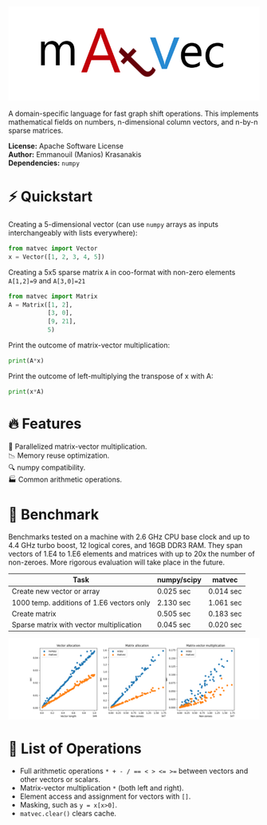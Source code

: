 ![matvec](logo.png)

A domain-specific language for fast graph shift operations.
This implements mathematical fields on numbers,
n-dimensional column vectors, and n-by-n sparse matrices.

**License:** Apache Software License
<br>**Author:** Emmanouil (Manios) Krasanakis
<br>**Dependencies:** `numpy`

# :zap: Quickstart
Creating a 5-dimensional vector (can use `numpy` arrays 
as inputs interchangeably with lists everywhere):
```python
from matvec import Vector
x = Vector([1, 2, 3, 4, 5])
```

Creating a 5x5 sparse matrix `A` in coo-format 
with non-zero elements `A[1,2]=9` and `A[3,0]=21`
```python
from matvec import Matrix
A = Matrix([1, 2],
           [3, 0],
           [9, 21],
           5)
```

Print the outcome of matrix-vector multiplication:
```python
print(A*x)
```

Print the outcome of left-multiplying the transpose of x
with A:
```python
print(x*A)
```

# :fire: Features
:rocket: Parallelized matrix-vector multiplication.<br>
:chart_with_downwards_trend: Memory reuse optimization.<br>
:mag: numpy compatibility.<br>
:factory: Common arithmetic operations.<br>

# :volcano: Benchmark
Benchmarks tested on a machine with 2.6 GHz CPU base clock and
up to 4.4 GHz turbo boost, 12 logical
cores, and 16GB DDR3 RAM. They span vectors of 1.E4 to
1.E6 elements and matrices with up to 20x the number of
non-zeroes.
More rigorous evaluation will take place in the future.


| Task                                      | numpy/scipy | matvec    |
|-------------------------------------------|-------------|-----------|
| Create new vector or array                | 0.025 sec   | 0.014 sec |
| 1000 temp. additions of 1.E6 vectors only | 2.130 sec   | 1.061 sec |
| Create matrix                             | 0.505 sec   | 0.183 sec |
| Sparse matrix with vector multiplication  | 0.045 sec   | 0.020 sec |

![benchmarks](benchmarks.png)


# :memo: List of Operations
* Full arithmetic operations `* + - / == < > <= >=` between
vectors and other vectors or scalars.
* Matrix-vector multiplication `*` (both left and right).
* Element access and assignment for vectors with `[]`.
* Masking, such as `y = x[x>0]`.
* `matvec.clear()` clears cache.